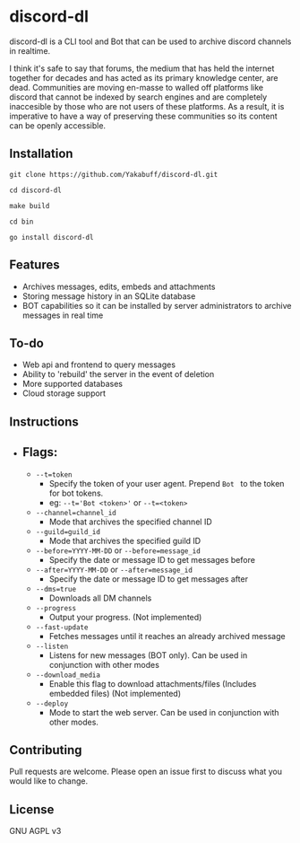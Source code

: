 # discord-dl

discord-dl is a CLI tool and Bot that can be used to archive discord channels in realtime.  

I think it's safe to say that forums, the medium that has held the internet together for decades and has acted as its primary knowledge center, are dead.  Communities are moving en-masse to walled off platforms like discord that cannot be indexed by search engines and are completely inaccesible by those who are not users of these platforms.  As a result, it is imperative to have a way of preserving these communities so its content can be openly accessible. 

## Installation
```git clone https://github.com/Yakabuff/discord-dl.git```

```cd discord-dl```

```make build```

```cd bin```

```go install discord-dl```

## Features

- Archives messages, edits, embeds and attachments
- Storing message history in an SQLite database
- BOT capabilities so it can be installed by server administrators to archive messages in real time

## To-do

- Web api and frontend to query messages
- Ability to 'rebuild' the server in the event of deletion
- More supported databases
- Cloud storage support

## Instructions

- ## Flags: 
    - `--t=token` 
        - Specify the token of your user agent.  Prepend `Bot ` to the token for bot tokens. 
        - eg: `--t='Bot <token>'` or `--t=<token>`
    - `--channel=channel_id`
        - Mode that archives the specified channel ID
    - `--guild=guild_id`
        - Mode that archives the specified guild ID
    - `--before=YYYY-MM-DD` or `--before=message_id`
        - Specify the date or message ID to get messages before
    - `--after=YYYY-MM-DD` or `--after=message_id`
        - Specify the date or message ID to get messages after
    - `--dms=true`
        - Downloads all DM channels
    - `--progress`
        - Output your progress. (Not implemented)
    - `--fast-update`
        - Fetches messages until it reaches an already archived message
    - `--listen`
        - Listens for new messages (BOT only). Can be used in conjunction with other modes
    - `--download_media`
        - Enable this flag to download attachments/files (Includes embedded files) (Not implemented)
    - `--deploy`
        - Mode to start the web server.  Can be used in conjunction with other modes.

## Contributing
Pull requests are welcome. Please open an issue first to discuss what you would like to change.

## License
GNU AGPL v3